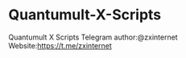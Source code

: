 # Quantumult-X-Scripts
Quantumult X Scripts  Telegram author:@zxinternet  Website:https://t.me/zxinternet
